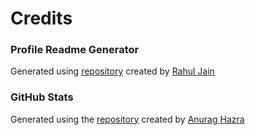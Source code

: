# Credits

### Profile Readme Generator
Generated using [repository](https://github.com/rahuldkjain/github-profile-readme-generator) created by [Rahul Jain](https://github.com/rahuldkjain/)

### GitHub Stats
Generated using the [repository](https://github.com/anuraghazra/github-readme-stats) created by [Anurag Hazra](https://github.com/anuraghazra)

